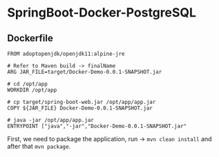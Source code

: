 # SpringBoot-Docker-PostgreSQL

## Dockerfile

```
FROM adoptopenjdk/openjdk11:alpine-jre

# Refer to Maven build -> finalName
ARG JAR_FILE=target/Docker-Demo-0.0.1-SNAPSHOT.jar

# cd /opt/app
WORKDIR /opt/app

# cp target/spring-boot-web.jar /opt/app/app.jar
COPY ${JAR_FILE} Docker-Demo-0.0.1-SNAPSHOT.jar

# java -jar /opt/app/app.jar
ENTRYPOINT ["java","-jar","Docker-Demo-0.0.1-SNAPSHOT.jar"
```

First, we need to package the application, run -> ```mvn clean install``` and after that ```mvn package```.
